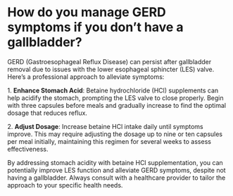 # How do you manage GERD symptoms if you don’t have a gallbladder?

GERD (Gastroesophageal Reflux Disease) can persist after gallbladder removal due to issues with the lower esophageal sphincter (LES) valve. Here’s a professional approach to alleviate symptoms:

1\. **Enhance Stomach Acid**: Betaine hydrochloride (HCl) supplements can help acidify the stomach, prompting the LES valve to close properly. Begin with three capsules before meals and gradually increase to find the optimal dosage that reduces reflux.

2\. **Adjust Dosage**: Increase betaine HCl intake daily until symptoms improve. This may require adjusting the dosage up to nine or ten capsules per meal initially, maintaining this regimen for several weeks to assess effectiveness.

By addressing stomach acidity with betaine HCl supplementation, you can potentially improve LES function and alleviate GERD symptoms, despite not having a gallbladder. Always consult with a healthcare provider to tailor the approach to your specific health needs.
